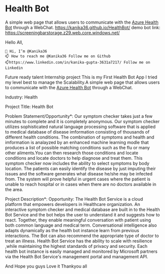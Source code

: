 # Health Bot 

A simple web page that allows users to communicate with the [Azure Health Bot](https://azure.microsoft.com/en-us/services/bot-services/health-bot/) through a WebChat.
https://kanika36.github.io/HealthBot/ 
demo bot link: https://screeningbarstorage.z29.web.core.windows.net/

Hello All,

    👋 Hi, I’m @Kanika36 
    📫 How to reach me @Kanika36 Follow me on Github
    📫https://www.linkedin.com/in/kanika-gupta-3631a7217/ Follow me on Linkedin


Future ready talent Internship project
This is my First Health Bot App I tried my level best to manage the Scalability.A simple web page that allows users to communicate with the [Azure Health Bot](https://azure.microsoft.com/en-us/services/bot-services/health-bot/) through a WebChat.

Industry:
Health

Project Title:
Health Bot

Problem Statement/Opportunity*:
Our symptom checker takes just a few minutes to complete and it is completely anonymous.
Our symptom checker utilizes sophisticated natural language processing software that is applied to medical database of disease imformation consisting of thousands of different health conditions.
The combination of symptoms and health and imformation is analayzed by an enhanced machine learning modle that produces a list of possible matching conditions such as the flu or many other aliments.You can then research those conditions and locate conditions and locate doctors to help diagnose and treat them.
This symptom checker now includes the ability to select symptoms by body location.
The patients can easily identify the disease by just imputing their issues and the software generates what disease he/she may be infected from. 
The system will prove helpful in urgent cases where the patient is unable to reach hospital or in cases when there are no 
doctors available in the area.


Project Description*:
Opportunity: The Health Bot Service is a cloud platform that empowers developers in Healthcare organization. An interactive symptom checker and medical database are built in to the Health Bot Service and the bot helps the user to understand it and suggests how to react. Together, they enable meaningful conversation with patient using both common language and medical term. Conversational intelligence also adapts dynamically as the health bot instance learn from previous interactions. The Bot can also recommend the appropriate type of doctor to treat an illness. Health Bot Service has the ability to scale with resilience ,while maintaining the highest standards of privacy and security. Each health bot  instance is easily managed and monitored by Microsoft partners via the Health Bot Service's management portal and management API. 


And Hope you guys Love it
Thankyou all 
